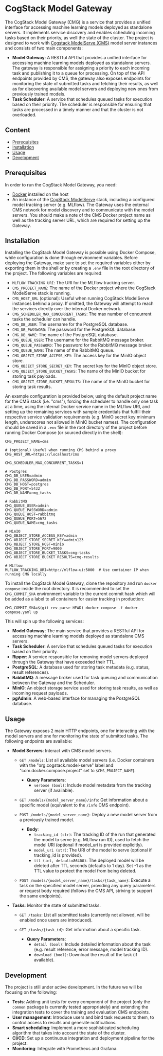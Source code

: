 # CogStack Model Gateway

The CogStack Model Gateway (CMG) is a service that provides a unified interface for accessing
machine learning models deployed as standalone servers. It implements service discovery and enables
scheduling incoming tasks based on their priority, as well the state of the cluster. The project is
designed to work with [Cogstack ModelServe (CMS)](https://github.com/CogStack/CogStack-ModelServe)
model server instances and consists of two main components:

* **Model Gateway**: A RESTful API that provides a unified interface for accessing machine learning
  models deployed as standalone servers. The gateway is responsible for assigning a priority to each
  incoming task and publishing it to a queue for processing. On top of the API endpoints provided by
  CMS, the gateway also exposes endpoints for monitoring the state of submitted tasks and fetching
  their results, as well as for discovering available model servers and deploying new ones from
  previously trained models.
* **Task Scheduler**: A service that schedules queued tasks for execution based on their priority.
  The scheduler is responsible for ensuring that tasks are processed in a timely manner and that the
  cluster is not overloaded.

## Content

* [Prerequisites](#prerequisites)
* [Installation](#installation)
* [Usage](#usage)
* [Development](#development)

## Prerequisites

In order to run the CogStack Model Gateway, you need:

* [Docker](https://www.docker.com/) installed on the host
* An instance of the [CogStack ModelServe](https://github.com/CogStack/CogStack-ModelServe) stack,
  including a configured model tracking server (e.g. MLflow). The Gateway uses the external CMS
  network for model discovery and to communicate with the model servers. You should make a note of
  the CMS Docker project name as well as the tracking server URL, which are required for setting up
  the Gateway.

## Installation

Installing the CogStack Model Gateway is possible using Docker Compose, while configuration is done
through environment variables. Before deploying the Gateway, make sure to set the required variables
either by exporting them in the shell or by creating a `.env` file in the root directory of the
project. The following variables are required:

* `MLFLOW_TRACKING_URI`: The URI for the MLflow tracking server.
* `CMS_PROJECT_NAME`: The name of the Docker project where the CogStack ModelServe stack is running.
* `CMS_HOST_URL` (optional): Useful when running CogStack ModelServe instances behind a proxy. If
  omitted, the Gateway will attempt to reach the services directly over the internal Docker network.
* `CMG_SCHEDULER_MAX_CONCURRENT_TASKS`: The max number of concurrent tasks the scheduler can handle.
* `CMG_DB_USER`: The username for the PostgreSQL database.
* `CMG_DB_PASSWORD`: The password for the PostgreSQL database.
* `CMG_DB_NAME`: The name of the PostgreSQL database.
* `CMG_QUEUE_USER`: The username for the RabbitMQ message broker.
* `CMG_QUEUE_PASSWORD`: The password for the RabbitMQ message broker.
* `CMG_QUEUE_NAME`: The name of the RabbitMQ queue.
* `CMG_OBJECT_STORE_ACCESS_KEY`: The access key for the MinIO object store.
* `CMG_OBJECT_STORE_SECRET_KEY`: The secret key for the MinIO object store.
* `CMG_OBJECT_STORE_BUCKET_TASKS`: The name of the MinIO bucket for storing task payloads.
* `CMG_OBJECT_STORE_BUCKET_RESULTS`: The name of the MinIO bucket for storing task results.

An example configuration is provided below, using the default project name for the CMS stack (i.e.
"cms"), forcing the scheduler to handle only one task at a time, using the internal Docker service
name in the MLflow URI, and setting up the remaining services with sample credentials that fulfill
their respective service validation requirements (e.g. MinIO secret key minimum length, underscores
not allowed in MinIO bucket names). The configuration should be saved in a `.env` file in the root
directory of the project before running Docker Compose (or sourced directly in the shell):

```shell
CMS_PROJECT_NAME=cms

# (optional) Useful when running CMS behind a proxy
CMS_HOST_URL=https://localhost/cms

CMG_SCHEDULER_MAX_CONCURRENT_TASKS=1

# Postgres
CMG_DB_USER=admin
CMG_DB_PASSWORD=admin
CMG_DB_HOST=postgres
CMG_DB_PORT=5432
CMG_DB_NAME=cmg_tasks

# RabbitMQ
CMG_QUEUE_USER=admin
CMG_QUEUE_PASSWORD=admin
CMG_QUEUE_HOST=rabbitmq
CMG_QUEUE_PORT=5672
CMG_QUEUE_NAME=cmg_tasks

# MinIO
CMG_OBJECT_STORE_ACCESS_KEY=admin
CMG_OBJECT_STORE_SECRET_KEY=admin123
CMG_OBJECT_STORE_HOST=minio
CMG_OBJECT_STORE_PORT=9000
CMG_OBJECT_STORE_BUCKET_TASKS=cmg-tasks
CMG_OBJECT_STORE_BUCKET_RESULTS=cmg-results

# MLflow
MLFLOW_TRACKING_URI=http://mlflow-ui:5000  # Use container IP when running CMG locally
```

To install the CogStack Model Gateway, clone the repository and run `docker compose` inside the root
directory. It is recommended to set the `CMG_COMMIT_SHA` environment variable to the current commit
hash which will be added as a label to all containers for easier tracking in production:

```shell
CMG_COMMIT_SHA=$(git rev-parse HEAD) docker compose -f docker-compose.yaml up
```

This will spin up the following services:

* **Model Gateway**: The main service that provides a RESTful API for accessing machine learning
  models deployed as standalone CMS servers.
* **Task Scheduler**: A service that schedules queued tasks for execution based on their priority.
* **Ripper**: A service responsible for removing model servers deployed through the Gateway that
  have exceeded their TTL.
* **PostgreSQL**: A database used for storing task metadata (e.g. status, result references).
* **RabbitMQ**: A message broker used for task queuing and communication between the Gateway and the
  Scheduler.
* **MinIO**: An object storage service used for storing task results, as well as incoming request
  payloads.
* **pgAdmin**: A web-based interface for managing the PostgreSQL database.

## Usage

The Gateway exposes 2 main HTTP endpoints, one for interacting with the model servers and one for
monitoring the state of submitted tasks. The following endpoints are available:

* **Model Servers**: Interact with CMS model servers.

  * `GET /models`: List all available model servers (i.e. Docker containers with the
    "org.cogstack.model-serve" label and "com.docker.compose.project" set to `$CMS_PROJECT_NAME`).

    * **Query Parameters**:
      * `verbose (bool)`: Include model metadata from the tracking server (if available).

  * `GET /models/{model_server_name}/info`: Get information about a specific model (equivalent to
    the `/info` CMS endpoint).
  * `POST /models/{model_server_name}`: Deploy a new model server from a previously trained model.

    * **Body**:
      * `tracking_id (str)`: The tracking ID of the run that generated the model to serve (e.g.
        MLflow run ID), used to fetch the model URI (optional if model_uri is provided explicitly).
      * `model_uri (str)`: The URI of the model to serve (optional if tracking_id is provided).
      * `ttl (int, default=86400)`: The deployed model will be deleted after TTL seconds (defaults
        to 1 day). Set -1 as the TTL value to protect the model from being deleted.

  * `POST /models/{model_server_name}/tasks/{task_name}`: Execute a task on the specified model
    server, providing any query parameters or request body required (follows the CMS API, striving
    to support the same endpoints).

* **Tasks**: Monitor the state of submitted tasks.

  * `GET /tasks`: List all submitted tasks (currently not allowed, will be enabled once users are
    introduced).
  * `GET /tasks/{task_id}`: Get information about a specific task.

    * **Query Parameters**:
      * `detail (bool)`: Include detailed information about the task (e.g. result reference, error
        message, model tracking ID).
      * `download (bool)`: Download the result of the task (if available).

## Development

The project is still under active development. In the future we will be focusing on the following:

* **Tests**: Adding unit tests for every component of the project (only the `common` package is
  currently tested appropriately) and extending the integration tests to cover the training and
  evaluation CMS endpoints.
* **User management**: Introduce users and bind task requests to them, to control access to results
  and generate notifications.
* **Smart scheduling**: Implement a more sophisticated scheduling algorithm that takes into account
  the state of the cluster.
* **CI/CD**: Set up a continuous integration and deployment pipeline for the project.
* **Monitoring**: Integrate with Prometheus and Grafana.
